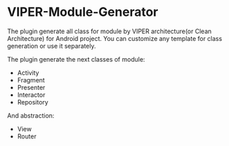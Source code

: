 # VIPER-Module-Generator
The plugin generate all class for module by VIPER architecture(or Clean Architecture) for Android project.
You can customize any template for class generation or use it separately.</br>

The plugin generate the next classes of module:
* Activity
* Fragment
* Presenter
* Interactor
* Repository

And abstraction:
* View
* Router


